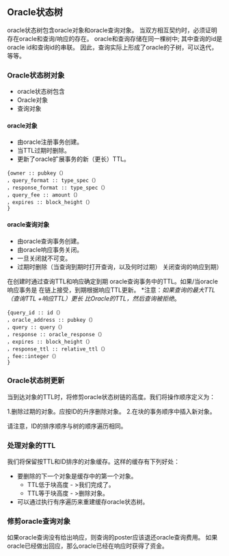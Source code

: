 ## Oracle状态树

oracle状态树包含oracle对象和oracle查询对象。 当双方相互契约时，必须证明存在oracle和查询/响应的存在。 oracle和查询存储在同一棵树中; 其中查询的id是oracle id和查询id的串联。 因此，查询实际上形成了oracle的子树，可以迭代，等等。

### Oracle状态树对象

 -  oracle状态树包含
   -  Oracle对象
   - 查询对象

#### oracle对象

 - 由oracle注册事务创建。
 - 当TTL过期时删除。
 - 更新了oracle扩展事务的新（更长）TTL。

```
{owner :: pubkey（）
，query_format :: type_spec（）
，response_format :: type_spec（）
，query_fee :: amount（）
，expires :: block_height（）
}
```

#### oracle查询对象

 - 由oracle查询事务创建。
 - 由oracle响应事务关闭。
 - 一旦关闭就不可变。
 - 过期时删除（当查询到期时打开查询，以及何时过期）
关闭查询的响应到期）

在创建时通过查询TTL和响应确定到期
oracle查询事务中的TTL。如果/当oracle响应事务是
在链上接受，到期根据响应TTL更新。
*注意：*如果查询的最大TTL（查询TTL +响应TTL）更长
比Oracle的TTL，然后查询被拒绝*。

```
{query_id :: id（）
，oracle_address :: pubkey（）
，query :: query（）
，response :: oracle_response（）
，expires :: block_height（）
，response_ttl :: relative_ttl（）
，fee::integer（）
}
```

### Oracle状态树更新

当到达对象的TTL时，将修剪oracle状态树链的高度。我们将操作顺序定义为：

1.删​​除过期的对象。应按ID的升序删除对象。
2.在块的事务顺序中插入新对象。

请注意，ID的排序顺序与树的顺序遍历相同。

### 处理对象的TTL

我们将保留按TTL和ID排序的对象缓存。这样的缓存有下列好处：
 - 要删除的下一个对象是缓存中的第一个对象。
   -  TTL低于块高度 - >我们完成了。
   -  TTL等于块高度 - >删除对象。
 - 可以通过执行有序遍历来重建缓存oracle状态树。

### 修剪oracle查询对象


如果oracle查询没有给出响应，则查询的poster应该退还oracle查询费用。 如果oracle已经做出回应，那么oracle已经在响应时获得了资金。


